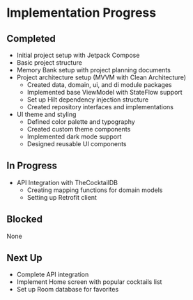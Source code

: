 # Implementation Progress

## Completed
- Initial project setup with Jetpack Compose
- Basic project structure
- Memory Bank setup with project planning documents
- Project architecture setup (MVVM with Clean Architecture)
  - Created data, domain, ui, and di module packages
  - Implemented base ViewModel with StateFlow support
  - Set up Hilt dependency injection structure
  - Created repository interfaces and implementations
- UI theme and styling
  - Defined color palette and typography
  - Created custom theme components
  - Implemented dark mode support
  - Designed reusable UI components

## In Progress
- API Integration with TheCocktailDB
  - Creating mapping functions for domain models
  - Setting up Retrofit client

## Blocked
None

## Next Up
- Complete API integration
- Implement Home screen with popular cocktails list
- Set up Room database for favorites